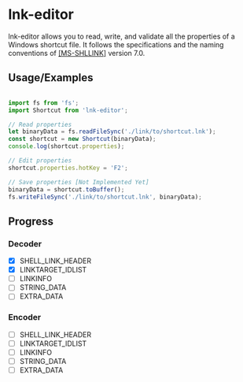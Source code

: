# lnk-editor
lnk-editor allows you to read, write, and validate all the properties of a Windows shortcut file. It follows the specifications and the naming conventions of [[MS-SHLLINK]](https://learn.microsoft.com/en-us/openspecs/windows_protocols/ms-shllink/16cb4ca1-9339-4d0c-a68d-bf1d6cc0f943) version 7.0.

## Usage/Examples

```javascript

import fs from 'fs';
import Shortcut from 'lnk-editor';

// Read properties
let binaryData = fs.readFileSync('./link/to/shortcut.lnk');
const shortcut = new Shortcut(binaryData);
console.log(shortcut.properties);

// Edit properties
shortcut.properties.hotKey = 'F2';

// Save properties [Not Implemented Yet]
binaryData = shortcut.toBuffer();
fs.writeFileSync('./link/to/shortcut.lnk', binaryData);

```

## Progress
### Decoder
- [x] SHELL_LINK_HEADER
- [x] LINKTARGET_IDLIST
- [ ] LINKINFO
- [ ] STRING_DATA
- [ ] EXTRA_DATA
### Encoder
- [ ] SHELL_LINK_HEADER
- [ ] LINKTARGET_IDLIST
- [ ] LINKINFO
- [ ] STRING_DATA
- [ ] EXTRA_DATA
